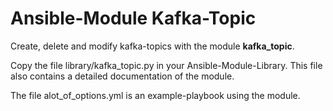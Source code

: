 # Ansible-Module Kafka-Topic
Create, delete and modify kafka-topics with the module **kafka_topic**.

Copy the file library/kafka_topic.py in your Ansible-Module-Library. 
This file also contains a detailed documentation of the module.

The file alot_of_options.yml is an example-playbook using the module.